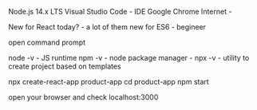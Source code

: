 Node.js 14.x LTS
Visual Studio Code - IDE
Google Chrome
Internet - 

New for React today? - a lot of them
new for ES6 - begineer
   

open command prompt 

node -v - JS runtime
npm -v - node package manager - 
npx -v - utility to create project based on templates

npx create-react-app  product-app 
cd product-app
npm start 

open your browser and check localhost:3000

